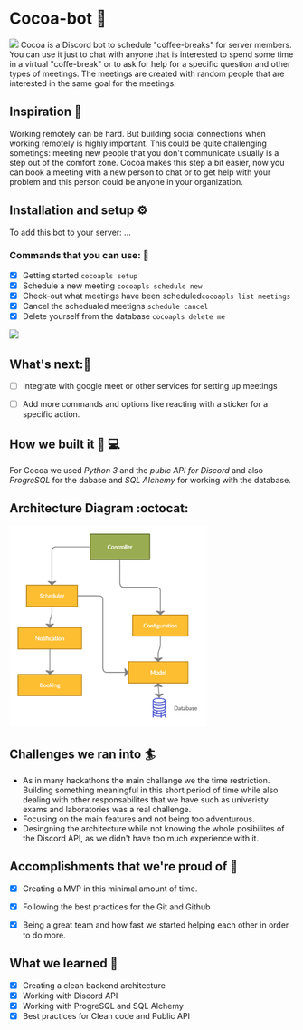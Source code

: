 # Cocoa-bot :robot:
<img src="https://github.com/SaurusXI/Cocoa-bot/blob/main/assets/cocoa_logo.png" width="200">
Cocoa is a Discord bot to schedule "coffee-breaks" for server members. You can use it just to chat with anyone that is interested to spend some time in a virtual "coffe-break" or to ask for help for a specific question and other types of meetings. The meetings are created with random people that are interested in the same goal for the meetings.

## Inspiration :star2:
Working remotely can be hard. But building social connections when working remotely is highly important. This could be quite challenging sometings: meeting new people that you don't communicate usually is a step out of the comfort zone. Cocoa makes this step a bit easier, now you can book a meeting with a new person to chat or to get help with your problem and this person could be anyone in your organization.

## Installation and setup :gear:
To add this bot to your server: ...

### Commands that you can use: :koala:
- [x] Getting started `cocoapls setup`
- [x] Schedule a new meeting `cocoapls schedule new`
- [x] Check-out what meetings have been scheduled`cocoapls list meetings`
- [x] Cancel the schedualed meetigns `schedule cancel`
- [x] Delete yourself from the database `cocoapls delete me`

<img src="https://media.giphy.com/media/cp964FhZEG65dguOXo/giphy.gif" width="400">

## What's next::rocket:
- [ ] Integrate with google meet or other services for setting up meetings
- [ ] Add more commands and options like reacting with a sticker for a specific action.

 
## How we built it :space_invader: :computer:
For Cocoa we used _Python 3_ and the _pubic API for Discord_ and also _ProgreSQL_ for the dabase and _SQL Alchemy_ for working with the database.


## Architecture Diagram :octocat:
<img src="Cocoabot.png" width="350">


## Challenges we ran into :surfer:
- As in many hackathons the main challange we the time restriction. Building something meaningful in this short period of time while also dealing with other responsabilites that we have such as univeristy exams and laboratories was a real challenge.
- Focusing on the main features and not being too adventurous.
- Desingning the architecture while not knowing the whole posibilites of the Discord API, as we didn't have too much experience with it.


## Accomplishments that we're proud of :gem:
- [x] Creating a MVP in this minimal amount of time.
- [x] Following the best practices for the Git and Github
- [x] Being a great team and how fast we started helping each other in order to do more.


## What we learned :book:
- [x] Creating a clean backend architecture
- [x] Working with Discord API
- [x] Working with ProgreSQL and SQL Alchemy
- [x] Best practices for Clean code and Public API
